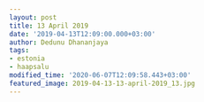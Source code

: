 ```yaml
---
layout: post
title: 13 April 2019
date: '2019-04-13T12:09:00.000+03:00'
author: Dedunu Dhananjaya
tags:
- estonia
- haapsalu
modified_time: '2020-06-07T12:09:58.443+03:00'
featured_image: 2019-04-13-13-april-2019_13.jpg
---
```

